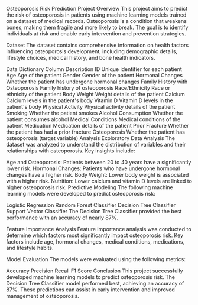 Osteoporosis Risk Prediction
Project Overview
This project aims to predict the risk of osteoporosis in patients using machine learning models trained on a dataset of medical records. Osteoporosis is a condition that weakens bones, making them fragile and more likely to break. The goal is to identify individuals at risk and enable early intervention and prevention strategies.

Dataset
The dataset contains comprehensive information on health factors influencing osteoporosis development, including demographic details, lifestyle choices, medical history, and bone health indicators.

Data Dictionary
Column	Description
ID	Unique identifier for each patient
Age	Age of the patient
Gender	Gender of the patient
Hormonal Changes	Whether the patient has undergone hormonal changes
Family History with Osteoporosis	Family history of osteoporosis
Race/Ethnicity	Race or ethnicity of the patient
Body Weight	Weight details of the patient
Calcium	Calcium levels in the patient's body
Vitamin D	Vitamin D levels in the patient's body
Physical Activity	Physical activity details of the patient
Smoking	Whether the patient smokes
Alcohol Consumption	Whether the patient consumes alcohol
Medical Conditions	Medical conditions of the patient
Medication	Medication details of the patient
Prior Fracture	Whether the patient has had a prior fracture
Osteoporosis	Whether the patient has osteoporosis (target variable)
Analysis
Exploratory Data Analysis
The dataset was analyzed to understand the distribution of variables and their relationships with osteoporosis. Key insights include:

Age and Osteoporosis: Patients between 20 to 40 years have a significantly lower risk.
Hormonal Changes: Patients who have undergone hormonal changes have a higher risk.
Body Weight: Lower body weight is associated with a higher risk.
Nutrition: Lower calcium and vitamin D levels are linked to higher osteoporosis risk.
Predictive Modeling
The following machine learning models were developed to predict osteoporosis risk:

Logistic Regression
Random Forest Classifier
Decision Tree Classifier
Support Vector Classifier
The Decision Tree Classifier provided the best performance with an accuracy of nearly 87%.

Feature Importance Analysis
Feature importance analysis was conducted to determine which factors most significantly impact osteoporosis risk. Key factors include age, hormonal changes, medical conditions, medications, and lifestyle habits.

Model Evaluation
The models were evaluated using the following metrics:

Accuracy
Precision
Recall
F1 Score
Conclusion
This project successfully developed machine learning models to predict osteoporosis risk. The Decision Tree Classifier model performed best, achieving an accuracy of 87%. These predictions can assist in early intervention and improved management of osteoporosis.
